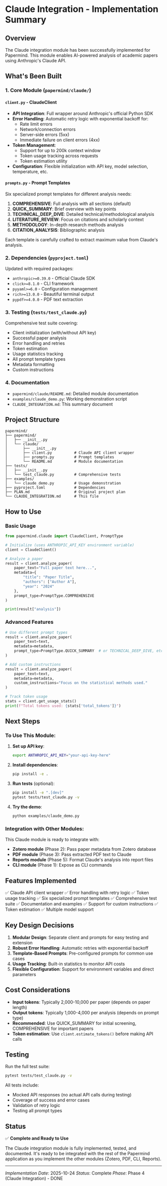 # Claude Integration - Implementation Summary

## Overview
The Claude integration module has been successfully implemented for Papermind. This module enables AI-powered analysis of academic papers using Anthropic's Claude API.

## What's Been Built

### 1. Core Module (`papermind/claude/`)

#### `client.py` - ClaudeClient
- **API Integration**: Full wrapper around Anthropic's official Python SDK
- **Error Handling**: Automatic retry logic with exponential backoff for:
  - Rate limit errors
  - Network/connection errors
  - Server-side errors (5xx)
  - Immediate failure on client errors (4xx)
- **Token Management**:
  - Support for up to 200k context window
  - Token usage tracking across requests
  - Token estimation utility
- **Configuration**: Flexible initialization with API key, model selection, temperature, etc.

#### `prompts.py` - Prompt Templates
Six specialized prompt templates for different analysis needs:

1. **COMPREHENSIVE**: Full analysis with all sections (default)
2. **QUICK_SUMMARY**: Brief overview with key points
3. **TECHNICAL_DEEP_DIVE**: Detailed technical/methodological analysis
4. **LITERATURE_REVIEW**: Focus on citations and scholarly context
5. **METHODOLOGY**: In-depth research methods analysis
6. **CITATION_ANALYSIS**: Bibliographic analysis

Each template is carefully crafted to extract maximum value from Claude's analysis.

### 2. Dependencies (`pyproject.toml`)
Updated with required packages:
- `anthropic>=0.39.0` - Official Claude SDK
- `click>=8.1.0` - CLI framework
- `pyyaml>=6.0` - Configuration management
- `rich>=13.0.0` - Beautiful terminal output
- `pypdf>=4.0.0` - PDF text extraction

### 3. Testing (`tests/test_claude.py`)
Comprehensive test suite covering:
- Client initialization (with/without API key)
- Successful paper analysis
- Error handling and retries
- Token estimation
- Usage statistics tracking
- All prompt template types
- Metadata formatting
- Custom instructions

### 4. Documentation
- `papermind/claude/README.md`: Detailed module documentation
- `examples/claude_demo.py`: Working demonstration script
- `CLAUDE_INTEGRATION.md`: This summary document

## Project Structure

```
papermind/
├── papermind/
│   ├── __init__.py
│   └── claude/
│       ├── __init__.py
│       ├── client.py          # Claude API client wrapper
│       ├── prompts.py         # Prompt templates
│       └── README.md          # Module documentation
├── tests/
│   ├── __init__.py
│   └── test_claude.py         # Comprehensive tests
├── examples/
│   └── claude_demo.py         # Usage demonstration
├── pyproject.toml             # Dependencies
├── PLAN.md                    # Original project plan
└── CLAUDE_INTEGRATION.md      # This file
```

## How to Use

### Basic Usage

```python
from papermind.claude import ClaudeClient, PromptType

# Initialize (uses ANTHROPIC_API_KEY environment variable)
client = ClaudeClient()

# Analyze a paper
result = client.analyze_paper(
    paper_text="Full paper text here...",
    metadata={
        "title": "Paper Title",
        "authors": ["Author A"],
        "year": "2024"
    },
    prompt_type=PromptType.COMPREHENSIVE
)

print(result["analysis"])
```

### Advanced Features

```python
# Use different prompt types
result = client.analyze_paper(
    paper_text=text,
    metadata=metadata,
    prompt_type=PromptType.QUICK_SUMMARY  # or TECHNICAL_DEEP_DIVE, etc.
)

# Add custom instructions
result = client.analyze_paper(
    paper_text=text,
    metadata=metadata,
    custom_instructions="Focus on the statistical methods used."
)

# Track token usage
stats = client.get_usage_stats()
print(f"Total tokens used: {stats['total_tokens']}")
```

## Next Steps

### To Use This Module:

1. **Set up API key**:
   ```bash
   export ANTHROPIC_API_KEY="your-api-key-here"
   ```

2. **Install dependencies**:
   ```bash
   pip install -e .
   ```

3. **Run tests** (optional):
   ```bash
   pip install -e ".[dev]"
   pytest tests/test_claude.py -v
   ```

4. **Try the demo**:
   ```bash
   python examples/claude_demo.py
   ```

### Integration with Other Modules:

This Claude module is ready to integrate with:
- **Zotero module** (Phase 2): Pass paper metadata from Zotero database
- **PDF module** (Phase 3): Pass extracted PDF text to Claude
- **Reports module** (Phase 5): Format Claude's analysis into report files
- **CLI module** (Phase 1): Expose as CLI commands

## Features Implemented

✅ Claude API client wrapper
✅ Error handling with retry logic
✅ Token usage tracking
✅ Six specialized prompt templates
✅ Comprehensive test suite
✅ Documentation and examples
✅ Support for custom instructions
✅ Token estimation
✅ Multiple model support

## Key Design Decisions

1. **Modular Design**: Separate client and prompts for easy testing and extension
2. **Robust Error Handling**: Automatic retries with exponential backoff
3. **Template-Based Prompts**: Pre-configured prompts for common use cases
4. **Usage Tracking**: Built-in statistics to monitor API costs
5. **Flexible Configuration**: Support for environment variables and direct parameters

## Cost Considerations

- **Input tokens**: Typically 2,000-10,000 per paper (depends on paper length)
- **Output tokens**: Typically 1,000-4,000 per analysis (depends on prompt type)
- **Recommended**: Use QUICK_SUMMARY for initial screening, COMPREHENSIVE for important papers
- **Token estimation**: Use `client.estimate_tokens()` before making API calls

## Testing

Run the full test suite:
```bash
pytest tests/test_claude.py -v
```

All tests include:
- Mocked API responses (no actual API calls during testing)
- Coverage of success and error cases
- Validation of retry logic
- Testing all prompt types

## Status

✅ **Complete and Ready to Use**

The Claude integration module is fully implemented, tested, and documented. It's ready to be integrated with the rest of the Papermind application as you implement the other modules (Zotero, PDF, CLI, Reports).

---

*Implementation Date*: 2025-10-24
*Status*: Complete
*Phase*: Phase 4 (Claude Integration) - DONE
